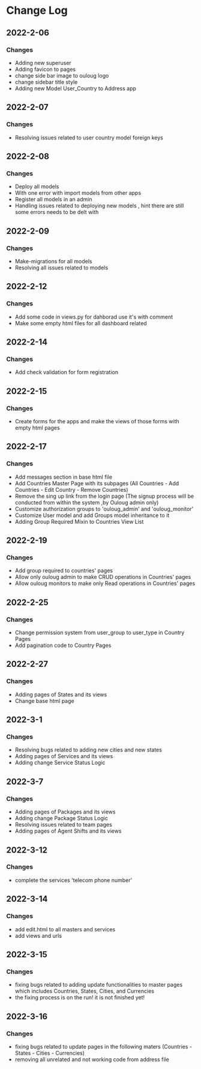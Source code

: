 # Change Log

## 2022-2-06
### Changes

- Adding new superuser 
- Adding favicon to pages
- change side bar image to ouloug logo
- change sidebar title style
- Adding new Model User_Country to Address app

## 2022-2-07
### Changes

- Resolving issues related to user country model foreign keys

## 2022-2-08
### Changes

- Deploy all models 
- With one error with import models from other apps
- Register all models in an admin
- Handling issues related to deploying new models , hint there are still some errors needs to be delt with

## 2022-2-09
### Changes

- Make-migrations for all models
- Resolving all issues related to models



## 2022-2-12
### Changes

- Add some code in views.py for dahborad use it's with comment
- Make some empty html files for all dashboard related 

## 2022-2-14
### Changes

- Add check validation for form registration 


## 2022-2-15
### Changes

- Create forms for the apps and make the views of those forms with empty html pages

## 2022-2-17
### Changes

- Add messages section in base html file
- Add Countries Master Page with its subpages (All Countries - Add Countries - Edit Country - Remove Countries)
- Remove the sing up link from the login page (The signup process will be conducted from within the system ,by Ouloug admin only)
- Customize authorization groups to 'ouloug_admin' and 'ouloug_monitor'
- Customize User model and add Groups model inheritance to it
- Adding Group Required Mixin to Countries View List 


## 2022-2-19
### Changes

- Add group required to countries' pages
- Allow only ouloug admin to make CRUD operations in Countries' pages
- Allow ouloug monitors to make only Read operations in Countries' pages

## 2022-2-25
### Changes

- Change permission system from user_group to user_type in Country Pages
- Add pagination code to Country Pages

## 2022-2-27
### Changes

- Adding pages of States and its views
- Change base html page

## 2022-3-1
### Changes

- Resolving bugs related to adding new cities and new states
- Adding pages of Services and its views
- Adding change Service Status Logic

## 2022-3-7
### Changes

- Adding pages of Packages and its views
- Adding change Package Status Logic
- Resolving issues related to team pages
- Adding pages of Agent Shifts and its views


## 2022-3-12
### Changes

- complete the services 'telecom phone number'


## 2022-3-14
### Changes

- add edit.html to all masters and services 
- add views and urls 


## 2022-3-15
### Changes

- fixing bugs related to adding update functionalities to master pages which includes Countries, States, Cities, and Currencies
- the fixing process is on the run! it is not finished yet!


## 2022-3-16
### Changes

- fixing bugs related to update pages in the following maters (Countries - States - Cities - Currencies)
- removing all unrelated and not working code from address file 